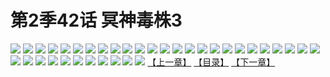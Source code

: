 # 第2季42话 冥神毒株3
![](https://s1.baozimh.com/scomic/sanyanxiaotianlu-samanhua/0/482-a2z5/1.jpg)
![](https://s1.baozimh.com/scomic/sanyanxiaotianlu-samanhua/0/482-a2z5/2.jpg)
![](https://s1.baozimh.com/scomic/sanyanxiaotianlu-samanhua/0/482-a2z5/3.jpg)
![](https://s1.baozimh.com/scomic/sanyanxiaotianlu-samanhua/0/482-a2z5/4.jpg)
![](https://s1.baozimh.com/scomic/sanyanxiaotianlu-samanhua/0/482-a2z5/5.jpg)
![](https://s1.baozimh.com/scomic/sanyanxiaotianlu-samanhua/0/482-a2z5/6.jpg)
![](https://s1.baozimh.com/scomic/sanyanxiaotianlu-samanhua/0/482-a2z5/7.jpg)
![](https://s1.baozimh.com/scomic/sanyanxiaotianlu-samanhua/0/482-a2z5/8.jpg)
![](https://s1.baozimh.com/scomic/sanyanxiaotianlu-samanhua/0/482-a2z5/9.jpg)
![](https://s1.baozimh.com/scomic/sanyanxiaotianlu-samanhua/0/482-a2z5/10.jpg)
![](https://s1.baozimh.com/scomic/sanyanxiaotianlu-samanhua/0/482-a2z5/11.jpg)
![](https://s1.baozimh.com/scomic/sanyanxiaotianlu-samanhua/0/482-a2z5/12.jpg)
![](https://s1.baozimh.com/scomic/sanyanxiaotianlu-samanhua/0/482-a2z5/13.jpg)
![](https://s1.baozimh.com/scomic/sanyanxiaotianlu-samanhua/0/482-a2z5/14.jpg)
![](https://s1.baozimh.com/scomic/sanyanxiaotianlu-samanhua/0/482-a2z5/15.jpg)
![](https://s1.baozimh.com/scomic/sanyanxiaotianlu-samanhua/0/482-a2z5/16.jpg)
![](https://s1.baozimh.com/scomic/sanyanxiaotianlu-samanhua/0/482-a2z5/17.jpg)
![](https://s1.baozimh.com/scomic/sanyanxiaotianlu-samanhua/0/482-a2z5/18.jpg)
![](https://s1.baozimh.com/scomic/sanyanxiaotianlu-samanhua/0/482-a2z5/19.jpg)
![](https://s1.baozimh.com/scomic/sanyanxiaotianlu-samanhua/0/482-a2z5/20.jpg)
![](https://s1.baozimh.com/scomic/sanyanxiaotianlu-samanhua/0/482-a2z5/21.jpg)
![](https://s1.baozimh.com/scomic/sanyanxiaotianlu-samanhua/0/482-a2z5/22.jpg)
![](https://s1.baozimh.com/scomic/sanyanxiaotianlu-samanhua/0/482-a2z5/23.jpg)
![](https://s1.baozimh.com/scomic/sanyanxiaotianlu-samanhua/0/482-a2z5/24.jpg)
![](https://s1.baozimh.com/scomic/sanyanxiaotianlu-samanhua/0/482-a2z5/25.jpg)
![](https://s1.baozimh.com/scomic/sanyanxiaotianlu-samanhua/0/482-a2z5/26.jpg)
![](https://s1.baozimh.com/scomic/sanyanxiaotianlu-samanhua/0/482-a2z5/27.jpg)
![](https://s1.baozimh.com/scomic/sanyanxiaotianlu-samanhua/0/482-a2z5/28.jpg)
![](https://s1.baozimh.com/scomic/sanyanxiaotianlu-samanhua/0/482-a2z5/29.jpg)
![](https://s1.baozimh.com/scomic/sanyanxiaotianlu-samanhua/0/482-a2z5/30.jpg)
![](https://s1.baozimh.com/scomic/sanyanxiaotianlu-samanhua/0/482-a2z5/31.jpg)
![](https://s1.baozimh.com/scomic/sanyanxiaotianlu-samanhua/0/482-a2z5/32.jpg)
![](https://s1.baozimh.com/scomic/sanyanxiaotianlu-samanhua/0/482-a2z5/33.jpg)
![](https://s1.baozimh.com/scomic/sanyanxiaotianlu-samanhua/0/482-a2z5/34.jpg)
![](https://s1.baozimh.com/scomic/sanyanxiaotianlu-samanhua/0/482-a2z5/35.jpg)
![](https://s1.baozimh.com/scomic/sanyanxiaotianlu-samanhua/0/482-a2z5/36.jpg)
[【上一章】](./482.md)
[【目录】](./README.md)
[【下一章】](./484.md)
